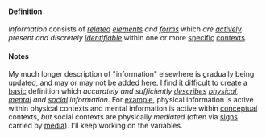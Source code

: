 #### Definition

*Information* consists of *[related](https://github.com/gcassel/Modular-Organization-Terminology/blob/master/terms/relate.md) [elements](https://github.com/gcassel/Modular-Organization-Terminology/blob/master/terms/element.md) and [forms](https://github.com/gcassel/Modular-Organization-Terminology/blob/master/terms/form.md)* which *are [actively](https://github.com/gcassel/Modular-Organization-Terminology/blob/master/terms/active.md) present and discretely [identifiable](https://github.com/gcassel/Modular-Organization-Terminology/blob/master/terms/identify.md)* within one or more [specific](https://github.com/gcassel/Modular-Organization-Terminology/blob/master/terms/specific.md) [contexts](https://github.com/gcassel/Modular-Organization-Terminology/blob/master/terms/context.md).

#### Notes

My much longer description of "information" elsewhere is gradually being updated, and may or may not be added here.  I find it difficult to create a [basic](https://github.com/gcassel/Modular-Organization-Terminology/blob/master/terms/base.md) definition which *accurately and sufficiently [describes](https://github.com/gcassel/Modular-Organization-Terminology/blob/master/terms/describe.md) [physical](https://github.com/gcassel/Modular-Organization-Terminology/blob/master/terms/physical.md), [mental](https://github.com/gcassel/Modular-Organization-Terminology/blob/master/terms/mental.md) and [social](https://github.com/gcassel/Modular-Organization-Terminology/blob/master/terms/social.md) information.*   For [example](https://github.com/gcassel/Modular-Organization-Terminology/blob/master/terms/example.md), physical information is active within physical contexts and mental information is active within [conceptual](https://github.com/gcassel/Modular-Organization-Terminology/blob/master/terms/concept.md) contexts, *but* social contexts are physically *mediated* (often via [signs](https://github.com/gcassel/Modular-Organization-Terminology/blob/master/terms/sign.md) carried by [media](https://github.com/gcassel/Modular-Organization-Terminology/blob/master/terms/media.md)).   I'll keep working on the variables.
